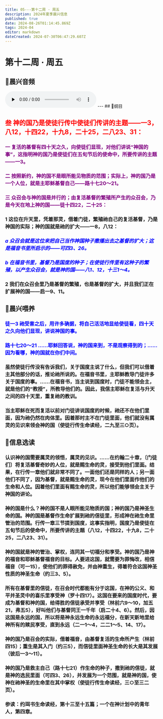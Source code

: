 ```yaml
---
title: 05---第十二周 · 周五
description: 2024年夏季晨兴信息
published: true
date: 2024-08-26T01:14:45.869Z
tags: 2024-04
editor: markdown
dateCreated: 2024-07-30T06:47:29.607Z
---
```


# 第十二周 · 周五
## 🎵晨兴音频
<audio id="audio" controls="" preload="none">
      <source id="mp3" src="/2024-04/week12/week12day5.mp3">
</audio>
---
## 📖纲目

## <font color=red>**叁    神的国乃是使徒行传中使徒们传讲的主题——一3，八12，十四22，十九8，二十25，二八23、31：**</font>

### <font color=purple>一    复活的基督有四十天之久，向使徒们显现，对他们讲说“神国的事”，这指明神的国乃是使徒们在五旬节后的使命中，所要传讲的主题——一3。</font>

### <font color=purple>二    按照新约，神的国不是眼所能见物质的范围；实际上，神的国乃是一个人位，就是主耶稣基督自己——路十七20～21。</font>

### <font color=purple>三    众召会与神的国是并行的；由复活基督的繁殖所产生的众召会，乃是今天在地上神的国——徒十四22，二十25：</font>

### 1    这位在升天里，凭着那灵，借着门徒，繁殖祂自己的复活基督，乃是神国的实际；神的国就是祂的扩大——一8，八12：

### <font color=blue>*a    众召会就是这位来把自己当作神国种子撒播出去之基督的扩大；这是福音书里所启示的——可四3、26。*</font>

### <font color=blue>*b    在福音书里，基督乃是国度的种子；在使徒行传里有这种子的繁殖，以产生众召会，就是神的国——八1、12，十三1～4。*</font>

### 2    我们在众召会里乃是基督的繁殖，也是基督的扩大，并且我们正在扩展神的国——启一9、11。

## 📖晨兴喂养

### <font color=blue>徒一3    祂受害之后，用许多确据，将自己活活地显给使徒看，四十天之久向他们显现，讲说神国的事。</font>

### <font color=blue>路十七20～21    ……耶稣回答说，神的国来到，不是观察得到的；……因为看哪，神的国就在你们中间。</font>

### 虽然使徒行传没有告诉我们，关于国度主说了什么，但我们可以借着主其他部分的话，推论祂所说的。在福音书里，主耶稣教导门徒许多关于国度的事。……在福音书，当主说到国度时，门徒不能领会主，就是他们的“教授”，所教导他们的。因此，我信主耶稣在复活与升天之间的四十天里，重复祂的教训。

### 当主耶稣在死而复活以前对门徒讲说国度的时候，祂还不在他们里面，因为祂仍然在肉体里。因着那时主不在门徒里面，他们就没有属灵的见识来领会神的国（使徒行传生命读经，二九至三○页）。

## 📖信息选读

### 认识神的国需要属灵的领悟，属灵的见识。……在约翰二十章，〔门徒们〕将复活基督奇妙的人位，就是赐生命的灵，接受到他们里面。结果，在行传一章他们就非常不同了。一面他们还是同样的人；另一面他们不同了，因为基督，就是赐生命的灵，现今在他们里面作他们的生命和人位。因着他们里面有赐生命的灵，所以他们能够领会主关于神国的讲论。

### 神的国是什么？神的国不是人眼所能见物质的国；神的国乃是神圣生命的国。神的国是基督作生命扩展到祂的信徒里，形成神在祂生命里管治的范围。行传一章三节提到国度，这事实指明，国度乃是使徒在五旬节后的使命中，所要传讲的主题（八12，十四22，十九8，二十25，二八23、31）。

### 神的国就是神的管治、掌权，连同其一切福分和享受。神的国乃是神的福音和耶稣基督福音的目标。人要进这国，就需要为罪悔改，相信福音（可一15），使他们的罪得赦免，并由神重生，得着符合这国神圣性质的神圣生命（约三3、5）。

### 所有在基督里的信徒，在召会时代都能有分于这国，在神的公义、和平并圣灵中的喜乐里享受神（罗十四17）。这国在要来的国度时代，要成为基督和神的国，给得胜的信徒承受并享受（林前六9～10，加五21，弗五5），好叫他们与基督同王一千年（启二十4、6）。然后，因这国是永远的国，所以将是神永远生命的永远福分，在新天新地里给神所有的赎民享受，直到永远（二一1～4，二二1～5、14、17）。

### 神的国乃是召会的实际，借着福音，由基督复活的生命所产生（林前四15）；重生是其入门（约三5），而信徒里面神圣生命的长大是其发展（彼后一3～11）。

### 神的国乃是救主自己（路十七21）作生命的种子，撒到祂的信徒，就是神的选民里面（可四3、26），并发展为一个范围，就是神的国，使神在祂神圣的生命里在其中掌权（使徒行传生命读经，三○至三二页）。

### 参读：约珥书生命读经，第十三至十五篇；一个在神计划中的青年人，第四章。
<!-- Google tag (gtag.js) -->
<script async src="https://www.googletagmanager.com/gtag/js?id=G-1P8709Z16T"></script>
<script>
  window.dataLayer = window.dataLayer || [];
  function gtag(){dataLayer.push(arguments);}
  gtag('js', new Date());

  gtag('config', 'G-1P8709Z16T');
</script>